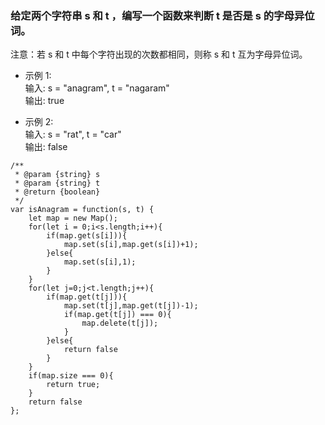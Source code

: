 ### 给定两个字符串 s 和 t ，编写一个函数来判断 t 是否是 s 的字母异位词。

注意：若 s 和 t 中每个字符出现的次数都相同，则称 s 和 t 互为字母异位词。

 

- 示例 1:  
输入: s = "anagram", t = "nagaram"  
输出: true  
  
- 示例 2:  
输入: s = "rat", t = "car"  
输出: false  
 
 
```
/**
 * @param {string} s
 * @param {string} t
 * @return {boolean}
 */
var isAnagram = function(s, t) {
    let map = new Map();
    for(let i = 0;i<s.length;i++){
        if(map.get(s[i])){
            map.set(s[i],map.get(s[i])+1);
        }else{
            map.set(s[i],1);
        }
    }
    for(let j=0;j<t.length;j++){
        if(map.get(t[j])){
            map.set(t[j],map.get(t[j])-1);
            if(map.get(t[j]) === 0){
                map.delete(t[j]);
            }
        }else{
            return false
        }
    }
    if(map.size === 0){
        return true;
    }
    return false
};
```